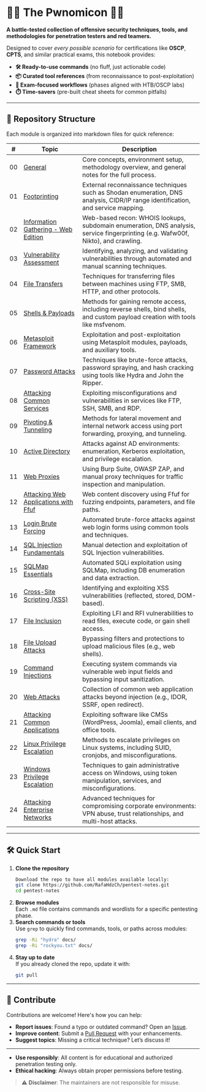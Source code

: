 # 📜🐙 The Pwnomicon 🐙📜
**A battle-tested collection of offensive security techniques, tools, and methodologies for penetration testers and red teamers.**  

Designed to cover *every possible scenario* for certifications like **OSCP**, **CPTS**, and similar practical exams, this notebook provides:  
- **🛠️ Ready-to-use commands** (no fluff, just actionable code)  
- **📦 Curated tool references** (from reconnaissance to post-exploitation)  
- **🎯 Exam-focused workflows** (phases aligned with HTB/OSCP labs)  
- **⏱️ Time-savers** (pre-built cheat sheets for common pitfalls)  
 
---

## 📂 Repository Structure  
Each module is organized into markdown files for quick reference:

| #  | Topic | Description |  
|----|-------|-------------|  
| 00 | [General](./docs/00-general.md) | Core concepts, environment setup, methodology overview, and general notes for the full process. |  
| 01 | [Footprinting](./docs/01-footprinting.md) | External reconnaissance techniques such as Shodan enumeration, DNS analysis, CIDR/IP range identification, and service mapping. |  
| 02 | [Information Gathering - Web Edition](./docs/02-information-gathering.md) | Web-based recon: WHOIS lookups, subdomain enumeration, DNS analysis, service fingerprinting (e.g. Wafw00f, Nikto), and crawling. |  
| 03 | [Vulnerability Assessment](./docs/03-vulnerability-assessment.md) | Identifying, analyzing, and validating vulnerabilities through automated and manual scanning techniques. |  
| 04 | [File Transfers](./docs/04-file-transfers.md) | Techniques for transferring files between machines using FTP, SMB, HTTP, and other protocols. |  
| 05 | [Shells & Payloads](./docs/05-shells-payloads.md) | Methods for gaining remote access, including reverse shells, bind shells, and custom payload creation with tools like msfvenom. |  
| 06 | [Metasploit Framework](./docs/06-metasploit-framework.md) | Exploitation and post-exploitation using Metasploit modules, payloads, and auxiliary tools. |  
| 07 | [Password Attacks](./docs/07-password-attacks.md) | Techniques like brute-force attacks, password spraying, and hash cracking using tools like Hydra and John the Ripper. |  
| 08 | [Attacking Common Services](./docs/08-common-services.md) | Exploiting misconfigurations and vulnerabilities in services like FTP, SSH, SMB, and RDP. |  
| 09 | [Pivoting & Tunneling](./docs/09-pivoting-tunneling.md) | Methods for lateral movement and internal network access using port forwarding, proxying, and tunneling. |  
| 10 | [Active Directory](./docs/10-active-directory.md) | Attacks against AD environments: enumeration, Kerberos exploitation, and privilege escalation. |  
| 11 | [Web Proxies](./docs/11-web-proxies.md) | Using Burp Suite, OWASP ZAP, and manual proxy techniques for traffic inspection and manipulation. |  
| 12 | [Attacking Web Applications with Ffuf](./docs/12-web-apps-ffuf.md) | Web content discovery using Ffuf for fuzzing endpoints, parameters, and file paths. |  
| 13 | [Login Brute Forcing](./docs/13-login-brute-forcing.md) | Automated brute-force attacks against web login forms using common tools and techniques. |  
| 14 | [SQL Injection Fundamentals](./docs/14-sql-injection-fundamentals.md) | Manual detection and exploitation of SQL Injection vulnerabilities. |  
| 15 | [SQLMap Essentials](./docs/15-sqlmap-essentials.md) | Automated SQLi exploitation using SQLMap, including DB enumeration and data extraction. |  
| 16 | [Cross-Site Scripting (XSS)](./docs/16-xss.md) | Identifying and exploiting XSS vulnerabilities (reflected, stored, DOM-based). |  
| 17 | [File Inclusion](./docs/17-file-inclusion.md) | Exploiting LFI and RFI vulnerabilities to read files, execute code, or gain shell access. |  
| 18 | [File Upload Attacks](./docs/18-file-upload-attacks.md) | Bypassing filters and protections to upload malicious files (e.g., web shells). |  
| 19 | [Command Injections](./docs/19-command-injections.md) | Executing system commands via vulnerable web input fields and bypassing input sanitization. |  
| 20 | [Web Attacks](./docs/20-web-attacks.md) | Collection of common web application attacks beyond injection (e.g., IDOR, SSRF, open redirect). |  
| 21 | [Attacking Common Applications](./docs/21-attacking-common-applications.md) | Exploiting software like CMSs (WordPress, Joomla), email clients, and office tools. |  
| 22 | [Linux Privilege Escalation](./docs/22-linux-privilege-escalation.md) | Methods to escalate privileges on Linux systems, including SUID, cronjobs, and misconfigurations. |  
| 23 | [Windows Privilege Escalation](./docs/23-windows-privilege-escalation.md) | Techniques to gain administrative access on Windows, using token manipulation, services, and misconfigurations. |  
| 24 | [Attacking Enterprise Networks](./docs/24-attacking-enterprise-networks.md) | Advanced techniques for compromising corporate environments: VPN abuse, trust relationships, and multi-host attacks. |

---

## 🛠️ Quick Start  

1. **Clone the repository**
   ```bash
   Download the repo to have all modules available locally:  
   git clone https://github.com/RafaHdzCh/pentest-notes.git  
   cd pentest-notes
   ```
2. **Browse modules**  
   Each `.md` file contains commands and wordlists for a specific pentesting phase.
3. **Search commands or tools**  
   Use `grep` to quickly find commands, tools, or paths across modules:
   ```bash 
   grep -Ri "hydra" docs/  
   grep -Ri "rockyou.txt" docs/
   ```
4. **Stay up to date**  
   If you already cloned the repo, update it with:
   ```bash 
   git pull
   ```

---

## 📌 Contribute  
Contributions are welcome! Here's how you can help:  

- **Report issues**: Found a typo or outdated command? Open an [Issue](https://github.com/RafaHdzCh/pentest-notes/issues).  
- **Improve content**: Submit a [Pull Request](https://github.com/RafaHdzCh/pentest-notes/pulls) with your enhancements.  
- **Suggest topics**: Missing a critical technique? Let’s discuss it!  

---

- **Use responsibly**: All content is for educational and authorized penetration testing only.  
- **Ethical hacking**: Always obtain proper permissions before testing.  

> ⚠️ **Disclaimer**: The maintainers are not responsible for misuse.  
